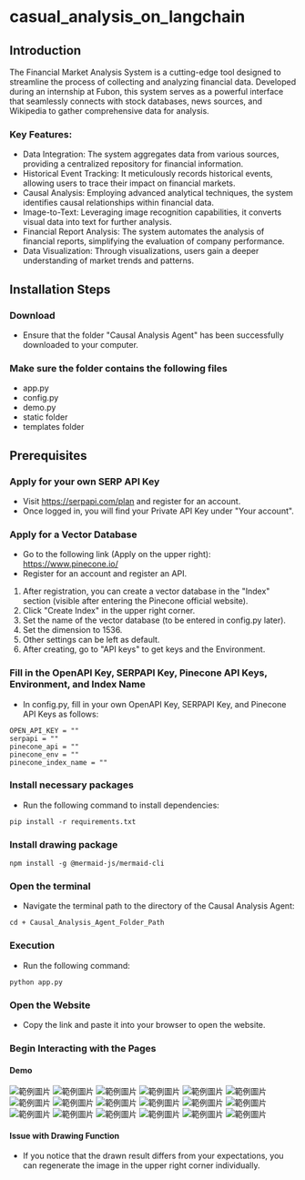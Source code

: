 # casual_analysis_on_langchain
## Introduction
The Financial Market Analysis System is a cutting-edge tool designed to streamline the process of collecting and analyzing financial data. Developed during an internship at Fubon, this system serves as a powerful interface that seamlessly connects with stock databases, news sources, and Wikipedia to gather comprehensive data for analysis.

### Key Features:

- Data Integration: The system aggregates data from various sources, providing a centralized repository for financial information.
- Historical Event Tracking: It meticulously records historical events, allowing users to trace their impact on financial markets.
- Causal Analysis: Employing advanced analytical techniques, the system identifies causal relationships within financial data.
- Image-to-Text: Leveraging image recognition capabilities, it converts visual data into text for further analysis.
- Financial Report Analysis: The system automates the analysis of financial reports, simplifying the evaluation of company performance.
- Data Visualization: Through visualizations, users gain a deeper understanding of market trends and patterns.
## Installation Steps
### Download
- Ensure that the folder "Causal Analysis Agent" has been successfully downloaded to your computer.

### Make sure the folder contains the following files
- app.py
- config.py
- demo.py
- static folder
- templates folder

## Prerequisites
### Apply for your own SERP API Key
- Visit https://serpapi.com/plan and register for an account.
- Once logged in, you will find your Private API Key under "Your account".
### Apply for a Vector Database
- Go to the following link (Apply on the upper right):
https://www.pinecone.io/
- Register for an account and register an API.
1. After registration, you can create a vector database in the "Index" section (visible after entering the Pinecone official website).
2. Click "Create Index" in the upper right corner.
3. Set the name of the vector database (to be entered in config.py later).
4. Set the dimension to 1536.
5. Other settings can be left as default.
6. After creating, go to "API keys" to get keys and the Environment.

### Fill in the OpenAPI Key, SERPAPI Key, Pinecone API Keys, Environment, and Index Name
- In config.py, fill in your own OpenAPI Key, SERPAPI Key, and Pinecone API Keys as follows:
```python=
OPEN_API_KEY = ""
serpapi = ""
pinecone_api = ""
pinecone_env = ""
pinecone_index_name = ""
```


### Install necessary packages
- Run the following command to install dependencies:
```python=
pip install -r requirements.txt
```
### Install drawing package
```python=
npm install -g @mermaid-js/mermaid-cli
```

### Open the terminal
- Navigate the terminal path to the directory of the Causal Analysis Agent:
```python=
cd + Causal_Analysis_Agent_Folder_Path
```

### Execution
- Run the following command:
```python=
python app.py
```

### Open the Website
- Copy the link and paste it into your browser to open the website.

### Begin Interacting with the Pages
#### Demo
![範例圖片](images/圖片1.jpg)
![範例圖片](images/圖片2.jpg)
![範例圖片](images/圖片3.jpg)
![範例圖片](images/圖片4.jpg)
![範例圖片](images/圖片5.jpg)
![範例圖片](images/圖片6.jpg)
![範例圖片](images/圖片7.jpg)
![範例圖片](images/圖片8.jpg)
![範例圖片](images/圖片9.jpg)
![範例圖片](images/圖片10.jpg)
![範例圖片](images/圖片11.jpg)
![範例圖片](images/圖片12.jpg)
![範例圖片](images/圖片13.jpg)
![範例圖片](images/圖片14.jpg)
![範例圖片](images/圖片15.jpg)
![範例圖片](images/圖片16.jpg)
![範例圖片](images/圖片17.jpg)
![範例圖片](images/圖片18.jpg)





#### Issue with Drawing Function
- If you notice that the drawn result differs from your expectations, you can regenerate the image in the upper right corner individually.
